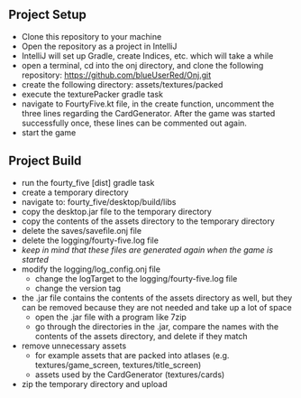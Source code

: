 
## Project Setup

- Clone this repository to your machine
- Open the repository as a project in IntelliJ
- IntelliJ will set up Gradle, create Indices, etc. which will take a while
- open a terminal, cd into the onj directory, and clone the following repository: https://github.com/blueUserRed/Onj.git
- create the following directory: assets/textures/packed
- execute the texturePacker gradle task
- navigate to FourtyFive.kt file, in the create function, uncomment the three lines 
    regarding the CardGenerator. After the game was started successfully once, these lines
    can be commented out again.
- start the game

## Project Build

- run the fourty_five [dist] gradle task
- create a temporary directory
- navigate to: fourty_five/desktop/build/libs
- copy the desktop.jar file to the temporary directory
- copy the contents of the assets directory to the temporary directory
- delete the saves/savefile.onj file
- delete the logging/fourty-five.log file
- _keep in mind that these files are generated again when the game
    is started_
- modify the logging/log_config.onj file
  - change the logTarget to the logging/fourty-five.log file
  - change the version tag
- the .jar file contains the contents of the assets directory as well, but they can
    be removed because they are not needed and take up a lot of space
  - open the .jar file with a program like 7zip
  - go through the directories in the .jar, compare the names with the contents of the
      assets directory, and delete if they match
- remove unnecessary assets
  - for example assets that are packed into atlases (e.g. textures/game_screen, 
    textures/title_screen)
  - assets used by the CardGenerator (textures/cards)
- zip the temporary directory and upload
